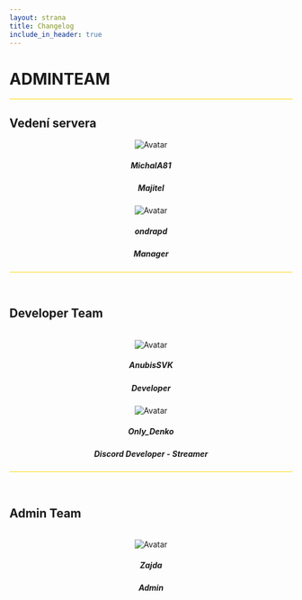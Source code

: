 ```yaml
---
layout: strana
title: Changelog
include_in_header: true
---
```

<h1 class="text-center"><i class="fas fa-users"></i> ADMINTEAM</h1>
<hr style="background-color: gold;">

<h2 class="text-center">Vedení servera</h2>
<div class="row justify-content-md-center" style="text-align: center;">
<div class="col-md-4 mt-3"><img draggable="false" src="https://visage.surgeplay.com/bust/128/5d1f7b0f-dceb-472d-9769-b4e37f65db9f" alt="Avatar">
<h5 class="pt-2">MichalA81</h5>
<h5><span class="badge bg-warning">Majitel</span></h5>
</div>
<div class="col-md-4 mt-3"><img draggable="false" src="https://visage.surgeplay.com/bust/128/e7fc5572-79f5-4a8a-8391-49b26cdd7a75" alt="Avatar">
<h5 class="pt-2">ondrapd</h5>
<h5><span class="badge bg-danger">Manager</span></h5>
</div>
</div>

<hr style="background-color: gold;">
<br>
<h2 class="text-center">Developer Team</h2>
<br>
<div class="row justify-content-md-center" style="text-align: center;">
<div class="col-md-4 mt-3"><img draggable="false" src="https://visage.surgeplay.com/bust/128/4607c9a6-9187-474a-a8c8-3f6cc8eb77ef" alt="Avatar">
    <h5 class="pt-2">AnubisSVK</h5>
    <h5><span class="badge bg-success">Developer</span></h5>
</div>
<div class="col-md-4 mt-3"><img draggable="false" src="https://visage.surgeplay.com/bust/128/723b5816-605b-4da6-b3c9-800521193472" alt="Avatar">
    <h5 class="pt-2">Only_Denko</h5>
    <h5><span class="badge bg-success">Discord Developer</span> - <span class="badge bg-info">Streamer</span></h5>
</div>
</div>
<hr style="background-color: gold;">
<br>
<h2 class="text-center">Admin Team</h2>
<br>
<div class="row justify-content-md-center" style="text-align: center;">
    <div class="col-md-4 mt-3"><img draggable="false" src="https://visage.surgeplay.com/bust/128/64793eee-a8c8-421c-8c82-e54a87cb9b89" alt="Avatar">
        <h5 class="pt-2">Zajda</h5>
        <h5><span class="badge bg-primary">Admin</span></h5>
    </div>
</div>